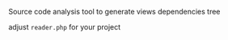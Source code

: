 Source code analysis tool to generate views dependencies tree

adjust `reader.php` for your project


